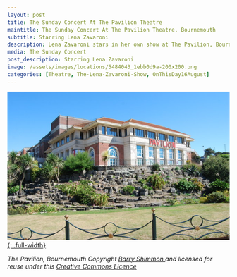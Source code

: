 ```yaml
---
layout: post
title: The Sunday Concert At The Pavilion Theatre
maintitle: The Sunday Concert At The Pavilion Theatre, Bournemouth
subtitle: Starring Lena Zavaroni
description: Lena Zavaroni stars in her own show at The Pavilion, Bournemouth.
media: The Sunday Concert
post_description: Starring Lena Zavaroni
image: /assets/images/locations/5484043_1ebb0d9a-200x200.png
categories: [Theatre, The-Lena-Zavaroni-Show, OnThisDay16August]
---
```


[![](/assets/images/locations/geograph-5270508-by-barry-shimmon.jpg){: .full-width}](https://www.geograph.org.uk/photo/5270508)

<cite>The Pavilion, Bournemouth Copyright [Barry Shimmon ](https://www.geograph.org.uk/profile/20970) and licensed for reuse under this [Creative Commons Licence](http://creativecommons.org/licenses/by-sa/2.0/)</cite>

